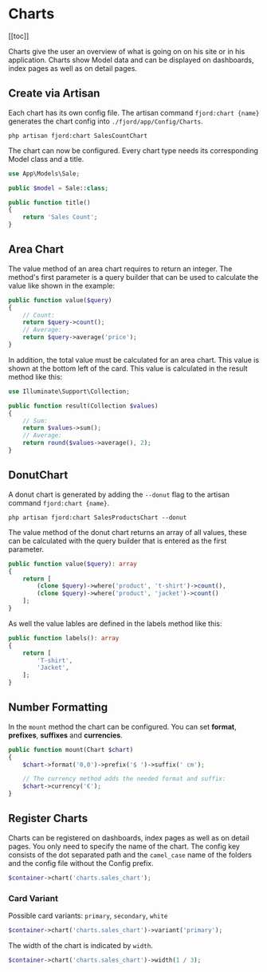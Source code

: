 # Charts

[[toc]]

Charts give the user an overview of what is going on on his site or in his application. Charts show Model data and can be displayed on dashboards, index pages as well as on detail pages.

## Create via Artisan

Each chart has its own config file. The artisan command `fjord:chart {name}` generates the chart config into `./fjord/app/Config/Charts`.

```shell
php artisan fjord:chart SalesCountChart
```

The chart can now be configured. Every chart type needs its corresponding Model class and a title.

```php
use App\Models\Sale;

public $model = Sale::class;

public function title()
{
    return 'Sales Count';
}
```

## Area Chart

The value method of an area chart requires to return an integer. The method's first parameter is a query builder that can be used to calculate the value like shown in the example:

```php
public function value($query)
{
    // Count:
    return $query->count();
    // Average:
    return $query->average('price');
}
```

In addition, the total value must be calculated for an area chart. This value is shown at the bottom left of the card. This value is calculated in the result method like this:

```php
use Illuminate\Support\Collection;

public function result(Collection $values)
{
    // Sum:
    return $values->sum();
    // Average:
    return round($values->average(), 2);
}
```

## DonutChart

A donut chart is generated by adding the `--donut` flag to the artisan command `fjord:chart {name}`.

```shell
php artisan fjord:chart SalesProductsChart --donut
```

The value method of the donut chart returns an array of all values, these can be calculated with the query builder that is entered as the first parameter.

```php
public function value($query): array
{
    return [
        (clone $query)->where('product', 't-shirt')->count(),
        (clone $query)->where('product', 'jacket')->count()
    ];
}
```

As well the value lables are defined in the labels method like this:

```php
public function labels(): array
{
    return [
        'T-shirt',
        'Jacket',
    ];
}
```

## Number Formatting

In the `mount` method the chart can be configured. You can set **format**, **prefixes**, **suffixes** and **currencies**.

```php
public function mount(Chart $chart)
{
    $chart->format('0,0')->prefix('$ ')->suffix(' cm');

    // The currency method adds the needed format and suffix:
    $chart->currency('€');
}
```

## Register Charts

Charts can be registered on dashboards, index pages as well as on detail pages. You only need to specify the name of the chart. The config key consists of the dot separated path and the `camel_case` name of the folders and the config file without the Config prefix.

```php
$container->chart('charts.sales_chart');
```

### Card Variant

Possible card variants: `primary`, `secondary`, `white`

```php
$container->chart('charts.sales_chart')->variant('primary');
```

The width of the chart is indicated by `width`.

```php
$container->chart('charts.sales_chart')->width(1 / 3);
```
